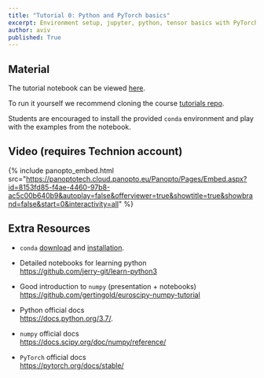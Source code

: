 ```yaml
---
title: "Tutorial 0: Python and PyTorch basics"
excerpt: Environment setup, jupyter, python, tensor basics with PyTorch
author: aviv
published: True
---
```


## Material


The tutorial notebook can be viewed
[here](https://nbviewer.jupyter.org/github/vistalab-technion/cs236781-tutorials/blob/master/t01/tutorial1-Python_Pytorch.ipynb?flush_cache=true).

To run it yourself we recommend cloning the course [tutorials repo](https://github.com/vistalab-technion/cs236781-tutorials).

Students are encouraged to install the provided `conda` environment and play
with the examples from the notebook.

## Video (requires Technion account)

{% include panopto_embed.html
src="https://panoptotech.cloud.panopto.eu/Panopto/Pages/Embed.aspx?id=8153fd85-f4ae-4460-97b8-ac5c00b640b9&autoplay=false&offerviewer=true&showtitle=true&showbrand=false&start=0&interactivity=all" %}

## Extra Resources

- `conda` [download](https://conda.io/miniconda.html) and
  [installation](https://docs.conda.io/projects/conda/en/latest/user-guide/install/index.html).

- Detailed notebooks for learning python<br>
  <https://github.com/jerry-git/learn-python3>

- Good introduction to `numpy` (presentation + notebooks)<br>
  <https://github.com/gertingold/euroscipy-numpy-tutorial>

- Python official docs<br>
  <https://docs.python.org/3.7/>.

- `numpy` official docs<br>
  <https://docs.scipy.org/doc/numpy/reference/>

- `PyTorch` official docs<br>
  <https://pytorch.org/docs/stable/>
